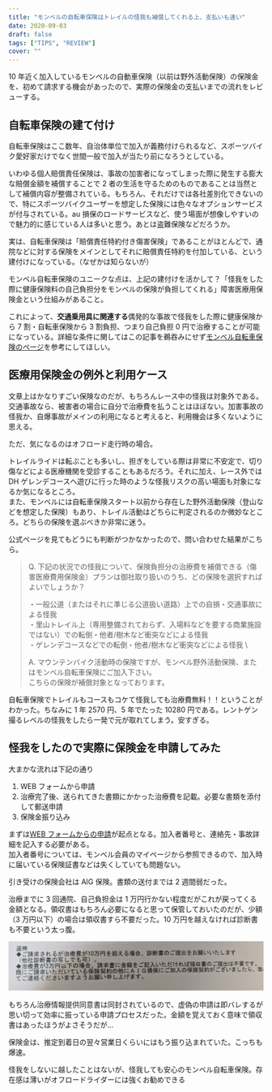 ```yaml
---
title: "モンベルの自転車保険はトレイルの怪我も補償してくれる上、支払いも速い"
date: 2020-09-03
draft: false
tags: ["TIPS", "REVIEW"]
cover: ""
---
```


10 年近く加入しているモンベルの自動車保険（以前は野外活動保険）の保険金を、初めて請求する機会があったので、実際の保険金の支払いまでの流れをレビューする。

## 自転車保険の建て付け

自転車保険はここ数年、自治体単位で加入が義務付けられるなど、スポーツバイク愛好家だけでなく世間一般で加入が当たり前になろうとしている。

いわゆる個人賠償責任保険は、事故の加害者になってしまった際に発生する膨大な賠償金額を補償することで 2 者の生活を守るためのものであることは当然として補償内容が整備されている。もちろん、それだけでは各社差別化できないので、特にスポーツバイクユーザーを想定した保険には色々なオプションサービスが付与されている。au 損保のロードサービスなど、使う場面が想像しやすいので魅力的に感じている人は多いと思う。あとは盗難保険などだろうか。

実は、自転車保険は「賠償責任特約付き傷害保険」であることがほとんどで、通院などに対する保険をメインとしてそれに賠償責任特約を付加している、という建付けになっている。（なぜかは知らないが）

モンベル自転車保険のユニークな点は、上記の建付けを活かして？「怪我をした際に健康保険料の自己負担分をモンベルの保険が負担してくれる」障害医療用保険金という仕組みがあること。

これによって、**交通乗用具に関連する**偶発的な事故で怪我をした際に健康保険から 7 割・自転車保険から 3 割負担、つまり自己負担 0 円で治療することが可能になっている。詳細な条件に関してはこの記事を鵜吞みにせず[モンベル自転車保険のページ](https://hoken.montbell.jp/aigbicycle/)を参考にしてほしい。

## 医療用保険金の例外と利用ケース

文章上はかなりすごい保険なのだが、もちろんレース中の怪我は対象外である。交通事故なら、被害者の場合に自分で治療費を払うことはほぼない。加害事故の怪我か、自爆事故がメインの利用になると考えると、利用機会は多くないように思える。

ただ、気になるのはオフロード走行時の場合。

トレイルライドは転ぶことも多いし、担ぎをしている際は非常に不安定で、切り傷などによる医療機関を受診することもあるだろう。それに加え、レース外では DH ゲレンデコースへ遊びに行った時のような怪我リスクの高い場面も対象になるか気になるところ。\
また、モンベルには自転車保険スタート以前から存在した野外活動保険（登山などを想定した保険）もあり、トレイル活動はどちらに判定されるのか微妙なところ。どちらの保険を選ぶべきか非常に迷う。

公式ページを見てもどうにも判断がつかなかったので、問い合わせた結果がこちら。

> Q. 下記の状況での怪我について、保険負担分の治療費を補償できる（傷害医療費用保険金）プランは御社取り扱いのうち、どの保険を選択すればよいでしょうか？
>
> ・一般公道（またはそれに準じる公道扱い道路）上での自損・交通事故による怪我 \
> ・里山トレイル上（専用整備されておらず、入場料などを要する商業施設ではない）での転倒・他者/樹木など衝突などによる怪我 \
> ・ゲレンデコースなどでの転倒・他者/樹木など衝突などによる怪我 \
>
> A. マウンテンバイク活動時の保険ですが、モンベル野外活動保険、またはモンベル自転車保険にご加入下さい。 \
> こちらの保険が補償対象となっております。

自転車保険でトレイルもコースもコケて怪我しても治療費無料！！ということがわかった。ちなみに 1 年 2570 円、5 年でたった 10280 円である。レントゲン撮るレベルの怪我をしたら一発で元が取れてしまう。安すぎる。

## 怪我をしたので実際に保険金を申請してみた

大まかな流れは下記の通り

1. WEB フォームから申請
2. 治療完了後、送られてきた書類にかかった治療費を記載。必要な書類を添付して郵送申請
3. 保険金振り込み

まずは[WEB フォームからの申請](https://hoken.montbell.jp/injury/)が起点となる。加入者番号と、連絡先・事故詳細を記入する必要がある。\
加入者番号については、モンベル会員のマイページから参照できるので、加入時に届いている保険証書などは失くしていても問題ない。

引き受けの保険会社は AIG 保険。書類の送付までは 2 週間弱だった。

治療までに 3 回通院、自己負担金は 1 万円行かない程度だがこれが戻ってくる金額となる。領収書はもちろん必要になると思って保管しておいたのだが、少額（3 万円以下）の場合は領収書すら不要だった。10 万円を越えなければ診断書も不要という太っ腹。

![領収書、不要！](./under_30k.jpg)

もちろん治療情報提供同意書は同封されているので、虚偽の申請は即バレするが思い切って効率に振っている申請プロセスだった。金額を覚えておく意味で領収書はあったほうがよさそうだが…

保険金は、推定到着日の翌々営業日くらいにはもう振り込まれていた。こっちも爆速。

怪我をしないに越したことはないが、怪我しても安心のモンベル自転車保険。存在感は薄いがオフロードライダーには強くお勧めできる

<AmazonLinkBox url="https://www.amazon.co.jp/dp/B00UD39YII/?tag=gensobunya-22" />
